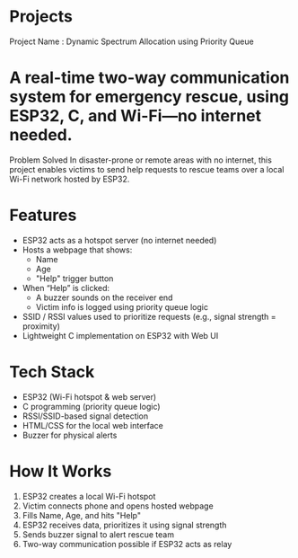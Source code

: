 # Projects
Project Name : Dynamic Spectrum Allocation using Priority Queue
# A real-time two-way communication system for emergency rescue, using ESP32, C, and Wi-Fi—no internet needed.
Problem Solved
In disaster-prone or remote areas with no internet, this project enables victims to send help requests to rescue teams over a local Wi-Fi network hosted by ESP32.

# Features
- ESP32 acts as a hotspot server (no internet needed)
- Hosts a webpage that shows:
  - Name
  - Age
  - "Help" trigger button
- When “Help” is clicked:
  - A buzzer sounds on the receiver end
  - Victim info is logged using priority queue logic
- SSID / RSSI values used to prioritize requests (e.g., signal strength = proximity)
- Lightweight C implementation on ESP32 with Web UI
  
 # Tech Stack
-  ESP32 (Wi-Fi hotspot & web server)
-  C programming (priority queue logic)
-  RSSI/SSID-based signal detection
-  HTML/CSS for the local web interface
-  Buzzer for physical alerts
  
# How It Works
1. ESP32 creates a local Wi-Fi hotspot
2. Victim connects phone and opens hosted webpage
3. Fills Name, Age, and hits "Help"
4. ESP32 receives data, prioritizes it using signal strength
5. Sends buzzer signal to alert rescue team
6. Two-way communication possible if ESP32 acts as relay

